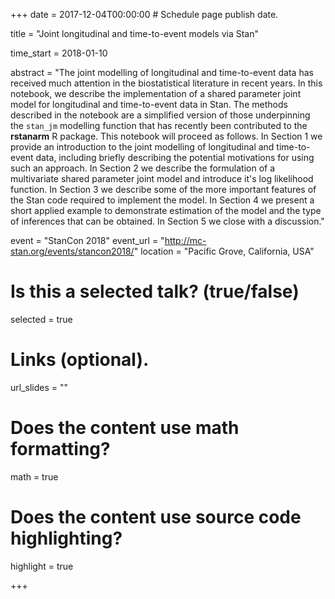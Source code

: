 +++
date = 2017-12-04T00:00:00  # Schedule page publish date.

title = "Joint longitudinal and time-to-event models via Stan"

time_start = 2018-01-10

abstract = "The joint modelling of longitudinal and time-to-event data has received much attention in the biostatistical literature in recent years. In this notebook, we describe the implementation of a shared parameter joint model for longitudinal and time-to-event data in Stan. The methods described in the notebook are a simplified version of those underpinning the `stan_jm` modelling function that has recently been contributed to the **rstanarm** R package. This notebook will proceed as follows. In Section 1 we provide an introduction to the joint modelling of longitudinal and time-to-event data, including briefly describing the potential motivations for using such an approach. In Section 2 we describe the formulation of a multivariate shared parameter joint model and introduce it's log likelihood function. In Section 3 we describe some of the more important features of the Stan code required to implement the model. In Section 4 we present a short applied example to demonstrate estimation of the model and the type of inferences that can be obtained. In Section 5 we close with a discussion."

event = "StanCon 2018"
event_url = "http://mc-stan.org/events/stancon2018/"
location = "Pacific Grove, California, USA"

# Is this a selected talk? (true/false)
selected = true

# Links (optional).
url_slides = ""

# Does the content use math formatting?
math = true

# Does the content use source code highlighting?
highlight = true

+++
